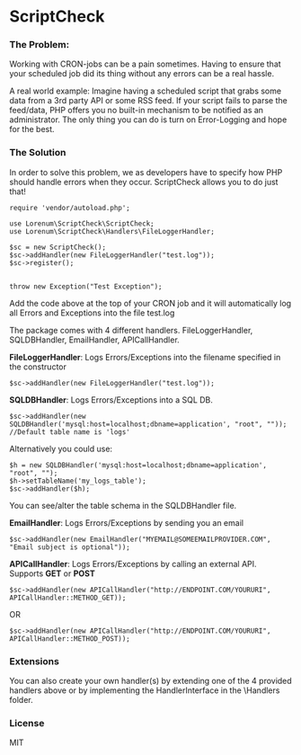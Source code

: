 # ScriptCheck

### The Problem:

Working with CRON-jobs can be a pain sometimes. Having to ensure that your scheduled job did its thing without any errors can be a real hassle.

A real world example:
Imagine having a scheduled script that grabs some data from a 3rd party API or some RSS feed. If your script fails to parse
the feed/data, PHP offers you no built-in mechanism to be notified as an administrator. The only thing you can do is turn on Error-Logging and hope for the best.


### The Solution

In order to solve this problem, we as developers have to specify how PHP should handle errors when they occur. ScriptCheck allows you to do just that!

```
require 'vendor/autoload.php';

use Lorenum\ScriptCheck\ScriptCheck;
use Lorenum\ScriptCheck\Handlers\FileLoggerHandler;

$sc = new ScriptCheck();
$sc->addHandler(new FileLoggerHandler("test.log"));
$sc->register();


throw new Exception("Test Exception");
```

Add the code above at the top of your CRON job and it will automatically log all Errors and Exceptions into the file test.log

The package comes with 4 different handlers. FileLoggerHandler, SQLDBHandler, EmailHandler, APICallHandler.

**FileLoggerHandler**: Logs Errors/Exceptions into the filename specified in the constructor
```
$sc->addHandler(new FileLoggerHandler("test.log"));
```

**SQLDBHandler**: Logs Errors/Exceptions into a SQL DB.
```
$sc->addHandler(new SQLDBHandler('mysql:host=localhost;dbname=application', "root", "")); //Default table name is 'logs'
```

Alternatively you could use:

```
$h = new SQLDBHandler('mysql:host=localhost;dbname=application', "root", "");
$h->setTableName('my_logs_table');
$sc->addHandler($h);
```

You can see/alter the table schema in the SQLDBHandler file.

**EmailHandler**: Logs Errors/Exceptions by sending you an email
```
$sc->addHandler(new EmailHandler("MYEMAIL@SOMEEMAILPROVIDER.COM", "Email subject is optional"));
```

**APICallHandler**: Logs Errors/Exceptions by calling an external API. Supports **GET** or **POST**

```
$sc->addHandler(new APICallHandler("http://ENDPOINT.COM/YOURURI", APICallHandler::METHOD_GET));
```
OR

```
$sc->addHandler(new APICallHandler("http://ENDPOINT.COM/YOURURI", APICallHandler::METHOD_POST));
```

### Extensions

You can also create your own handler(s) by extending one of the 4 provided handlers above or by implementing the HandlerInterface in the \Handlers folder.


### License

MIT
